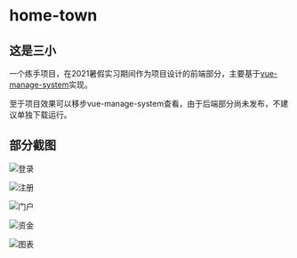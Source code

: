 # home-town

## 这是三小

一个练手项目，在2021暑假实习期间作为项目设计的前端部分，主要基于[vue-manage-system](https://github.com/lin-xin/vue-manage-system)实现。

至于项目效果可以移步vue-manage-system查看，由于后端部分尚未发布，不建议单独下载运行。

## 部分截图

![登录](https://pic.qzmlgfj.ml/images/2021/07/24/Login.png)

![注册](https://pic.qzmlgfj.ml/images/2021/07/24/Register.png)

![门户](https://pic.qzmlgfj.ml/images/2021/07/24/Info.png)

![资金](https://pic.qzmlgfj.ml/images/2021/07/24/Fund.png)

![图表](https://pic.qzmlgfj.ml/images/2021/07/24/chart.png)